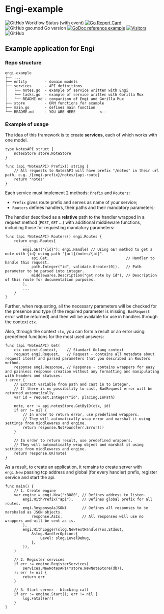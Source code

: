 # Engi-example

![GitHub Workflow Status (with event)](https://img.shields.io/github/actions/workflow/status/kliuchnikovv/engi-example/go.yml?style=for-the-badge)
[![Go Report Card](https://goreportcard.com/badge/github.com/kliuchnikovv/engi-example?style=for-the-badge)](https://goreportcard.com/report/github.com/kliuchnikovv/engi-example)
![GitHub gso.mod Go version](https://img.shields.io/github/go-mod/go-version/kliuchnikovv/engi-example?style=for-the-badge)
[![GoDoc reference example](https://img.shields.io/badge/godoc-reference-blue.svg?style=for-the-badge)](https://pkg.go.dev/github.com/kliuchnikovv/engi-example)
[![Visitors](https://api.visitorbadge.io/api/visitors?path=https%3A%2F%2Fgithub.com%2Fkliuchnikovv%2Fengi-example&label=Views&labelColor=%23697689&countColor=%23555555)](https://visitorbadge.io/status?path=https%3A%2F%2Fgithub.com%2Fkliuchnikovv%2Fengi-example)
![GitHub](https://img.shields.io/github/license/kliuchnikovv/engi-example?style=for-the-badge)


## Example application for Engi

### Repo structure
```
engi-example
├── ...
├── entity        - domain models
├── services      - API definitions
│   └── notes.go  - example of service written with Engi
│   └── tasks.go  - example of service written with Gorilla Mux
|   └── README.md - comparison of Engi and Gorilla Mux
├── store         - ORM functions for example
├── main.go       - defines main function
└── README.md     - YOU ARE HERE           <--

```

### Example of usage

The idea of this framework is to create **services**, each of which works with one model.

```golang
type NotesAPI struct {
	notesStore store.NoteStore
}

func (api *NotesAPI) Prefix() string {
	// All requests to NotesAPI will have prefix "/notes" in their url path, e.g. /{engi-prefix}/notes/{api-route}
    return "notes"
}
```

Each service must implement 2 methods: `Prefix` and `Routers`:

- `Prefix` gives route prefix and serves as name of your service;
- `Routers` defines handlers, their paths and their mandatory parameters;

The handler described as a **relative** path to the handler wrapped in a request method (`POST`, `GET` ...<!--(godoc link?)-->)
with additional middleware functions, including those for requesting mandatory parameters:

```golang
func (api *NotesAPI) Routers() engi.Routes {
	return engi.Routes{
        ...
        engi.GET("{id}"): engi.Handle( // Using GET method to get a note with {id} using path "{url}/notes/{id}".
			api.Get,                                   // Handler to handle this request.
			path.Integer("id", validate.Greater(0)),   // Path parameter to be parsed into integer.
			middlewares.Description("get note by id"), // Description of this route for documentation purposes.
		),
        ...
    }
}
```

Further, when requesting, all the necessary parameters will be checked for the presence and type (if the required parameter is missing, `BadRequest` error will be returned) and then will be available for use in handlers through the context `ctx`. <!--(godoc link?)-->

Also, through the context `ctx`<!--(godoc link?)-->, you can form a result or an error using predefined functions for the most used answers:

```golang
func (api *NotesAPI) Get(
	ctx context.Context,    // Standart Golang context
	request engi.Request,   // Request - contains all metadata about request itself and parsed parameters that you described in Routers method.
	response engi.Response, // Response - contains wrappers for easy and painless response creation without any formatting and manipulating with headers and statuses.
) error {
	// Extract variable from path and cast in to integer.
	// If there is no possibility to cast, BadRequest error will be returned automatically.
	var id = request.Integer("id", placing.InPath) 

	note, err := api.notesStore.GetByID(ctx, id)
	if err != nil {
		// In order to return error, use predefined wrappers.
		// They will automatically wrap error and marshal it using settings from middlewares and engine.
		return response.NotFound(err.Error())
	}

	// In order to return result, use predefined wrappers.
	// They will automatically wrap object and marshal it using settings from middlewares and engine.
	return response.OK(note)
}
```

As a result, to create an application, it remains to create server with `engi.New` passing tcp address and global (for every handler) prefix, register service and start the api.

```golang
func main() {
	// 1. Create engine
	var engine = engi.New(":8080", // Defines address to listen.
		engi.WithPrefix("api"),    // Defines global prefix for all routes.
		engi.ResponseAsJSON(       // Defines all responses to be marshaled as JSON objects.
			response.AsIs,         // All responses will use no wrappers and will be sent as is.
		),
		engi.WithLogger(slog.NewTextHandler(os.Stdout,
			&slog.HandlerOptions{
				Level: slog.LevelDebug,
			},
		)),
	)

	// 2. Register services
	if err := engine.RegisterServices(
		services.NewNotesAPI(*store.NewNoteStore(db)),
	); err != nil {
		return err
	}

	// 3. Start server - blocking call
	if err := engine.Start(); err != nil {
		log.Fatal(err)
	}
}
```
